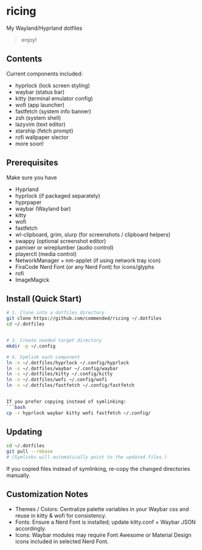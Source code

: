 # ricing

My Wayland/Hyprland dotfiles
> enjoy!

## Contents

Current components included:
- hyprlock (lock screen styling)
- waybar (status bar)
- kitty (terminal emulator config)
- wofi (app launcher)
- fastfetch (system info banner)
- zsh (system shell)
- lazyvim (text editor)
- starship (fetch prompt)
- rofi wallpaper slector
- more soon!


## Prerequisites
Make sure you have
- Hyprland
- hyprlock (if packaged separately)
- hyprpaper
- waybar (Wayland bar)
- kitty
- wofi
- fastfetch
- wl-clipboard, grim, slurp (for screenshots / clipboard helpers)
- swappy (optional screenshot editor)
- pamixer or wireplumber (audio control)
- playerctl (media control)
- NetworkManager + nm-applet (if using network tray icon)
- FiraCode Nerd Font (or any Nerd Font) for icons/glyphs
- rofi
- ImageMagick

## Install (Quick Start)
```bash
# 1. Clone into a dotfiles directory
git clone https://github.com/commended/ricing ~/.dotfiles
cd ~/.dotfiles


# 3. Create needed target directory
mkdir -p ~/.config

# 4. Symlink each component
ln -s ~/.dotfiles/hyprlock ~/.config/hyprlock
ln -s ~/.dotfiles/waybar ~/.config/waybar
ln -s ~/.dotfiles/kitty ~/.config/kitty
ln -s ~/.dotfiles/wofi ~/.config/wofi
ln -s ~/.dotfiles/fastfetch ~/.config/fastfetch


If you prefer copying instead of symlinking:
```bash
cp -r hyprlock waybar kitty wofi fastfetch ~/.config/

```
## Updating
```bash
cd ~/.dotfiles
git pull --rebase
# (Symlinks will automatically point to the updated files.)
```
If you copied files instead of symlinking, re-copy the changed directories manually.

## Customization Notes
- Themes / Colors: Centralize palette variables in your Waybar css and reuse in kitty & wofi for consistency.
- Fonts: Ensure a Nerd Font is installed; update kitty.conf + Waybar JSON accordingly.
- Icons: Waybar modules may require Font Awesome or Material Design icons included in selected Nerd Font.
